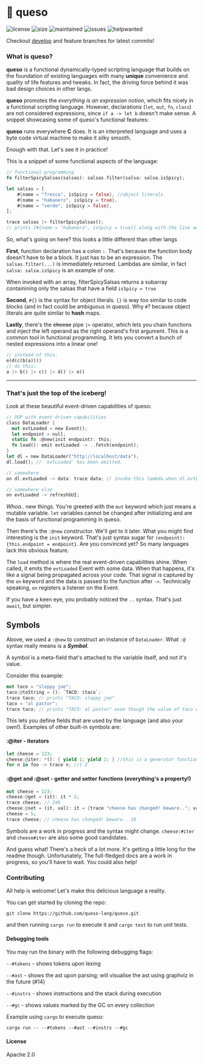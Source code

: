 # 🧀 **queso**

![license](https://img.shields.io/github/license/queso-lang/queso)
![size](https://img.shields.io/github/languages/code-size/queso-lang/queso)
![maintained](https://img.shields.io/maintenance/yes/2020)
![issues](https://img.shields.io/github/issues-closed/queso-lang/queso)
![helpwanted](https://img.shields.io/github/labels/queso-lang/queso/help%20wanted)

Checkout [develop](../../tree/develop) and feature branches for latest commits!
### What is **queso**?

**queso** is a functional dynamically-typed scripting language that builds on the foundation of existing languages with many **unique** convenience and quality of life features and tweaks. In fact, the driving force behind it was bad design choices in other langs.

**queso** promotes the *everything is an expression notion*, which fits nicely in a functional scripting language. However, declarations (`let`, `mut`, `fn`, `class`) are not considered expressions,
since `if a -> let b` doesn't make sense.
A snippet showcasing some of queso's functional features:

**queso** runs everywhere **C** does. It is an interpreted language and uses a byte code virtual machine to make it silky smooth.

Enough with that. Let's see it in practice!

This is a snippet of some functional aspects of the language:
```rust
// functional programming
fn filterSpicySalsas(salsas): salsas.filter(salsa: salsa.isSpicy);

let salsas = [
    #{name = "fresca", isSpicy = false}, //object literals
    #{name = "habanero", isSpicy = true},
    #{name = "verde", isSpicy = false},
];

trace salsas |> filterSpicySalsas();
// prints [#{name = "habanero", isSpicy = true}] along with the line and filename
```
So, what's going on here? this looks a little different than other langs

**First**, function declaration has a colon `:`. That's because the function body doesn't have to be a block. It just has to be an expression. The `salsas.filter(...)` is immediately returned. Lambdas are similar, in fact `salsa: salsa.isSpicy` is an example of one.

When invoked with an array, filterSpicySalsas returns a subarray containining only the salsas that have a field `isSpicy = true`

**Second**, `#{}` is the syntax for object literals. `{}` is way too similar to code blocks (and in fact could be ambiguous in queso).
Why `#`? because object literals are quite similar to **hash** maps.

**Lastly**, there's the ~~cheese~~ pipe `|>` operator, which lets you chain functions and inject the left operand as the right operand's first argument. This is a common tool in functional programming. It lets you convert a bunch of nested expressions into a linear one!
```rust
// instead of this:
e(d(c(b(a))))
// do this:
a |> b() |> c() |> d() |> e()
```
---
### That's just the top of the iceberg!
Look at these beautiful event-driven capabilities of queso:
```rust
// OOP with event-driven capabilities
class DataLoader {
  mut evtLoaded = new Event();
  let endpoint = null;
  static fn :@new(init endpoint): this;
  fn load(): emit evtLoaded -> ..fetch(endpoint);
}
let dl = new DataLoader("http://localhost/data");
dl.load(); // `evtLoaded` has been emitted.

// somewhere
on dl.evtLoaded -> data: trace data; // invoke this lambda when dl.evtLoaded happens

// somewhere else
on evtLoaded -> refreshGUI;
```

*Whoa..* new things. You're greeted with the `mut` keyword which just means a mutable variable. `let` variables cannot be changed after initializing and are the basis of functional programming in queso.

Then there's the `:@new` constructor. We'll get to it later. What you might find interesting is the `init` keyword. That's just syntax sugar for `(endpoint): {this.endpoint = endpoint}`. Are you convinced yet? So many languages lack this obvious feature.

The `load` method is where the real event-driven capabilities shine. When called, it emits the `evtLoaded` Event with some data.
When that happens, it's like a signal being propagated across your code. That signal is captured by the `on` keyword and the data is passed to the function after `->`. Technically speaking, `on` registers a listener on the Event.

If you have a keen eye, you probably noticed the `..` syntax. That's just `await`, but simpler.

## Symbols

Above, we used a `:@new` to construct an instance of `DataLoader`. What `:@` syntax really means is a ***Symbol***.

A symbol is a meta-field that's attached to the variable itself, and not it's value.

Consider this example:

```rust
mut taco = "sloppy joe";
taco:@toString = (): `TACO: $taco`;
trace taco; // prints "TACO: sloppy joe"
taco = "al pastor";
trace taco; // prints "TACO: al pastor" even though the value of taco changed
```

This lets you define fields that are used by the language (and also your own!). Examples of other built-in symbols are:

#### :@iter - iterators
```rust
let cheese = 123;
cheese:@iter: *(): { yield 1; yield 2; } //this is a generator function
for n in foo -> trace n; //1 2
```

#### :@get and :@set - getter and setter functions (everything's a property!)
```rust
mut cheese = 123;
cheese:@get = (it): it * 2;
trace cheese; // 246
cheese:@set = (it, val): it = {trace "cheese has changed! beware.."; val};
cheese = 5;
trace cheese; // cheese has changed! beware.. 10
```

Symbols are a work in progress and the syntax might change. `cheese:#iter` and `cheese#iter` are also some good candidates.

And guess what! There's a heck of a lot more. It's getting a little long for the readme though. Unfortunately, The full-fledged docs are a work in progress, so you'll have to wait. You could also help!

### Contributing

All help is welcome! Let's make this delicious language a reality.

You can get started by cloning the repo:
```shell
git clone https://github.com/queso-lang/queso.git
```
and then running `cargo run` to execute it and `cargo test` to run unit tests.

#### Debugging tools

You may run the binary with the following debugging flags:

`--#tokens` - shows tokens upon lexing

`--#ast` - shows the ast upon parsing; will visualise the ast using graphviz in the future (#14)

`--#instrs` - shows instructions and the stack during execution

`--#gc` - shows values marked by the GC on every collection

Example using `cargo` to execute queso:
```shell
cargo run -- --#tokens --#ast --#instrs --#gc
```

#### License

Apache 2.0
